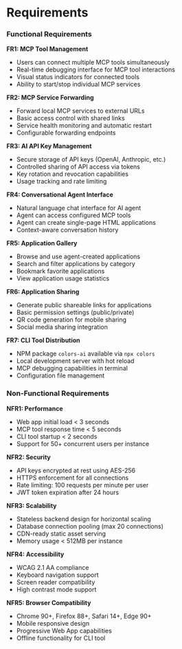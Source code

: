 # **Requirements**

### **Functional Requirements**

**FR1: MCP Tool Management**

- Users can connect multiple MCP tools simultaneously
- Real-time debugging interface for MCP tool interactions
- Visual status indicators for connected tools
- Ability to start/stop individual MCP services

**FR2: MCP Service Forwarding**

- Forward local MCP services to external URLs
- Basic access control with shared links
- Service health monitoring and automatic restart
- Configurable forwarding endpoints

**FR3: AI API Key Management**

- Secure storage of API keys (OpenAI, Anthropic, etc.)
- Controlled sharing of API access via tokens
- Key rotation and revocation capabilities
- Usage tracking and rate limiting

**FR4: Conversational Agent Interface**

- Natural language chat interface for AI agent
- Agent can access configured MCP tools
- Agent can create single-page HTML applications
- Context-aware conversation history

**FR5: Application Gallery**

- Browse and use agent-created applications
- Search and filter applications by category
- Bookmark favorite applications
- View application usage statistics

**FR6: Application Sharing**

- Generate public shareable links for applications
- Basic permission settings (public/private)
- QR code generation for mobile sharing
- Social media sharing integration

**FR7: CLI Tool Distribution**

- NPM package `colors-ai` available via `npx colors`
- Local development server with hot reload
- MCP debugging capabilities in terminal
- Configuration file management

### **Non-Functional Requirements**

**NFR1: Performance**

- Web app initial load < 3 seconds
- MCP tool response time < 5 seconds
- CLI tool startup < 2 seconds
- Support for 50+ concurrent users per instance

**NFR2: Security**

- API keys encrypted at rest using AES-256
- HTTPS enforcement for all connections
- Rate limiting: 100 requests per minute per user
- JWT token expiration after 24 hours

**NFR3: Scalability**

- Stateless backend design for horizontal scaling
- Database connection pooling (max 20 connections)
- CDN-ready static asset serving
- Memory usage < 512MB per instance

**NFR4: Accessibility**

- WCAG 2.1 AA compliance
- Keyboard navigation support
- Screen reader compatibility
- High contrast mode support

**NFR5: Browser Compatibility**

- Chrome 90+, Firefox 88+, Safari 14+, Edge 90+
- Mobile responsive design
- Progressive Web App capabilities
- Offline functionality for CLI tool
